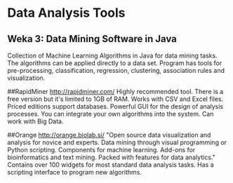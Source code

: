 # Data Analysis Tools

## Weka 3: Data Mining Software in Java
Collection of Machine Learning Algorithms in Java for data mining tasks.  The algorithms can be applied directly to a data set.  Program has tools for pre-processing, classification, regression, clustering, association rules and visualization.  

##RapidMiner
http://rapidminer.com/
Highly recommended tool.  There is a free version but it's limited to 1GB of RAM.  Works with CSV and Excel files.  Priced editions support databases.  Powerful GUI for the design of analysis processes.  You can integrate your own algorithms into the system.  Can work with Big Data.

##Orange
http://orange.biolab.si/
"Open source data visualization and analysis for novice and experts. Data mining through visual programming or Python scripting. Components for machine learning. Add-ons for bioinformatics and text mining. Packed with features for data analytics."
Contains over 100 widgets for most standard data analysis tasks.  Has a scripting interface to program new algorithms.  